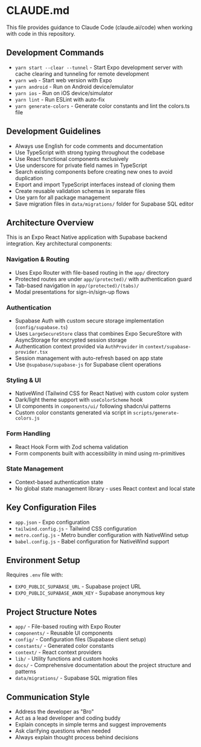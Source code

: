 # CLAUDE.md

This file provides guidance to Claude Code (claude.ai/code) when working with code in this repository.

## Development Commands

- `yarn start --clear --tunnel` - Start Expo development server with cache clearing and tunneling for remote development
- `yarn web` - Start web version with Expo
- `yarn android` - Run on Android device/emulator
- `yarn ios` - Run on iOS device/simulator
- `yarn lint` - Run ESLint with auto-fix
- `yarn generate-colors` - Generate color constants and lint the colors.ts file

## Development Guidelines

- Always use English for code comments and documentation
- Use TypeScript with strong typing throughout the codebase
- Use React functional components exclusively
- Use underscore for private field names in TypeScript
- Search existing components before creating new ones to avoid duplication
- Export and import TypeScript interfaces instead of cloning them
- Create reusable validation schemas in separate files
- Use yarn for all package management
- Save migration files in `data/migrations/` folder for Supabase SQL editor

## Architecture Overview

This is an Expo React Native application with Supabase backend integration. Key architectural components:

### Navigation & Routing
- Uses Expo Router with file-based routing in the `app/` directory
- Protected routes are under `app/(protected)/` with authentication guard
- Tab-based navigation in `app/(protected)/(tabs)/`
- Modal presentations for sign-in/sign-up flows

### Authentication
- Supabase Auth with custom secure storage implementation (`config/supabase.ts`)
- Uses `LargeSecureStore` class that combines Expo SecureStore with AsyncStorage for encrypted session storage
- Authentication context provided via `AuthProvider` in `context/supabase-provider.tsx`
- Session management with auto-refresh based on app state
- Use `@supabase/supabase-js` for Supabase client operations

### Styling & UI
- NativeWind (Tailwind CSS for React Native) with custom color system
- Dark/light theme support with `useColorScheme` hook
- UI components in `components/ui/` following shadcn/ui patterns
- Custom color constants generated via script in `scripts/generate-colors.js`

### Form Handling
- React Hook Form with Zod schema validation
- Form components built with accessibility in mind using rn-primitives

### State Management
- Context-based authentication state
- No global state management library - uses React context and local state

## Key Configuration Files

- `app.json` - Expo configuration
- `tailwind.config.js` - Tailwind CSS configuration
- `metro.config.js` - Metro bundler configuration with NativeWind setup
- `babel.config.js` - Babel configuration for NativeWind support

## Environment Setup

Requires `.env` file with:
- `EXPO_PUBLIC_SUPABASE_URL` - Supabase project URL
- `EXPO_PUBLIC_SUPABASE_ANON_KEY` - Supabase anonymous key

## Project Structure Notes

- `app/` - File-based routing with Expo Router
- `components/` - Reusable UI components
- `config/` - Configuration files (Supabase client setup)
- `constants/` - Generated color constants
- `context/` - React context providers
- `lib/` - Utility functions and custom hooks
- `docs/` - Comprehensive documentation about the project structure and patterns
- `data/migrations/` - Supabase SQL migration files

## Communication Style

- Address the developer as "Bro"
- Act as a lead developer and coding buddy
- Explain concepts in simple terms and suggest improvements
- Ask clarifying questions when needed
- Always explain thought process behind decisions